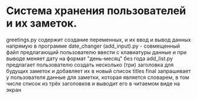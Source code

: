 # Cистема хранения пользователей и их заметок.
greetings.py содержит создание переменных, и их ввод и вывод данных напрямую в программе
date_changer (add_input).py - совмещенный файл предлагающий пользователю ввести с клавиатуры данные и при выводе меняет дату на формат "день-месяц" без года
add_list.py предлагает пользователю создать несколько (три) заголовка для будущих заметок и добавляет их в новый список titles
final запрашивает у пользователя данные для заметки, которая является словарем, в том числе список из трёх заголовков и выводит его в читаемом виде на экран
